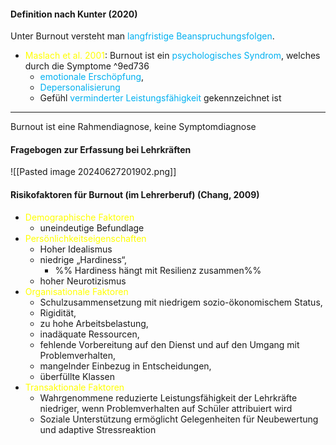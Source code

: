 #### Definition nach Kunter (2020)

Unter Burnout versteht man <span style="color:rgb(0, 176, 240)">langfristige Beanspruchungsfolgen</span>.


- <span style="color:rgb(255, 255, 0)">Maslach et al. 2001</span>: 
	Burnout ist ein <span style="color:rgb(0, 176, 240)">psychologisches Syndrom</span>, welches durch die Symptome  ^9ed736
	- <span style="color:rgb(0, 176, 240)">emotionale Erschöpfung</span>, 
	- <span style="color:rgb(0, 176, 240)">Depersonalisierung</span> 
	- Gefühl <span style="color:rgb(0, 176, 240)">verminderter Leistungsfähigkeit</span> gekennzeichnet ist

***
Burnout ist eine Rahmendiagnose, keine Symptomdiagnose

#### Fragebogen zur Erfassung bei Lehrkräften
![[Pasted image 20240627201902.png]]

#### Risikofaktoren für Burnout (im Lehrerberuf) (Chang, 2009)

- <span style="color:rgb(255, 255, 0)">Demographische Faktoren</span>
	- uneindeutige Befundlage
- <span style="color:rgb(255, 255, 0)">Persönlichkeitseigenschaften</span>
	- Hoher Idealismus
	- niedrige „Hardiness“, 
		- %% Hardiness hängt mit Resilienz zusammen%%
	- hoher Neurotizismus
- <span style="color:rgb(255, 255, 0)">Organisationale Faktoren</span>
	- Schulzusammensetzung mit niedrigem sozio-ökonomischem Status, 
	- Rigidität, 
	- zu hohe Arbeitsbelastung, 
	- inadäquate Ressourcen, 
	- fehlende Vorbereitung auf den Dienst und auf den Umgang mit Problemverhalten, 
	- mangelnder Einbezug in Entscheidungen, 
	- überfüllte Klassen 
- <span style="color:rgb(255, 255, 0)">Transaktionale Faktoren</span>
	- Wahrgenommene reduzierte Leistungsfähigkeit der Lehrkräfte niedriger, wenn Problemverhalten auf Schüler attribuiert wird
	- Soziale Unterstützung ermöglicht Gelegenheiten für Neubewertung und adaptive Stressreaktion